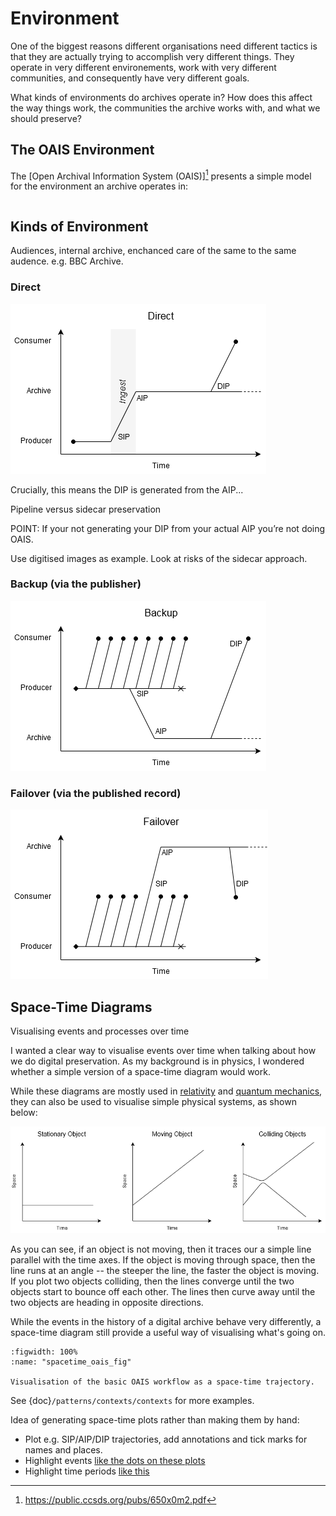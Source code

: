 ---
---

# Environment

One of the biggest reasons different organisations need different tactics is that they are actually trying to accomplish very different things. They operate in very different environements, work with very different communities, and consequently have very different goals.

What kinds of environments do archives operate in? How does this affect the way things work, the communities the archive works with, and what we should preserve?

## The OAIS Environment

The [Open Archival Information System (OAIS)][^oais] presents a simple model for the environment an archive operates in:

```{glue:figure} oais_environment_dot
```

## Kinds of Environment

Audiences, internal archive, enchanced care of the same to the same audence. e.g. BBC Archive.


### Direct 

![Space-time plot visualising events in the OAIS environment pattern.](./images/spacetime-context-direct.png)

Crucially, this means the DIP is generated from the AIP...

Pipeline versus sidecar preservation

POINT: If your not generating your DIP from your actual AIP you’re not doing OAIS.

Use digitised images as example. Look at risks of the sidecar approach. 



### Backup (via the publisher)

![Space-time plot visualising events in the 'backup' environment pattern.](./images/spacetime-plots-context-backup.png)

### Failover (via the published record)

![Space-time plot visualising events in the 'failover' environment pattern.](./images/spacetime-plots-context-failover.png)



[^oais]: https://public.ccsds.org/pubs/650x0m2.pdf




## Space-Time Diagrams

Visualising events and processes over time

I wanted a clear way to visualise events over time when talking about how we do digital preservation.  As my background is in physics, I wondered whether a simple version of a space-time diagram would work.

While these diagrams are mostly used in [relativity](https://en.wikipedia.org/wiki/Minkowski_diagram) and [quantum mechanics](https://en.wikipedia.org/wiki/Feynman_diagram), they can also be used to visualise simple physical systems, as shown below:

![Examples of space-time plots, visualising simple physical systems.](./images/spacetime-plots-intro.png)

As you can see, if an object is not moving, then it traces our a simple line parallel with the time axes.  If the object is moving through space, then the line runs at an angle -- the steeper the line, the faster the object is moving. If you plot two objects colliding, then the lines converge until the two objects start to bounce off each other. The lines then curve away until the two objects are heading in opposite directions.

While the events in the history of a digital archive behave very differently, a space-time diagram still provide a useful way of visualising what's going on.

```{glue:figure} spacetime_oais_fig
:figwidth: 100%
:name: "spacetime_oais_fig"

Visualisation of the basic OAIS workflow as a space-time trajectory.
```

See {doc}`/patterns/contexts/contexts` for more examples.

Idea of generating space-time plots rather than making them by hand:

- Plot e.g. SIP/AIP/DIP trajectories, add annotations and tick marks for names and places.
- Highlight events [like the dots on these plots](https://matplotlib.org/3.3.0/gallery/text_labels_and_annotations/annotation_demo.html#using-multiple-coordinate-systems-and-axis-types)
- Highlight time periods [like this](https://datavizpyr.com/highlight-a-time-range-in-time-series-plot-in-python-with-matplotlib/)


